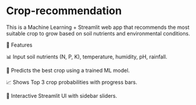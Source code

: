 # Crop-recommendation
This is a Machine Learning + Streamlit web app that recommends the most suitable crop to grow based on soil nutrients and environmental conditions.

🚀 Features

📊 Input soil nutrients (N, P, K), temperature, humidity, pH, rainfall.

🤖 Predicts the best crop using a trained ML model.

📈 Shows Top 3 crop probabilities with progress bars.

🎨 Interactive Streamlit UI with sidebar sliders.

